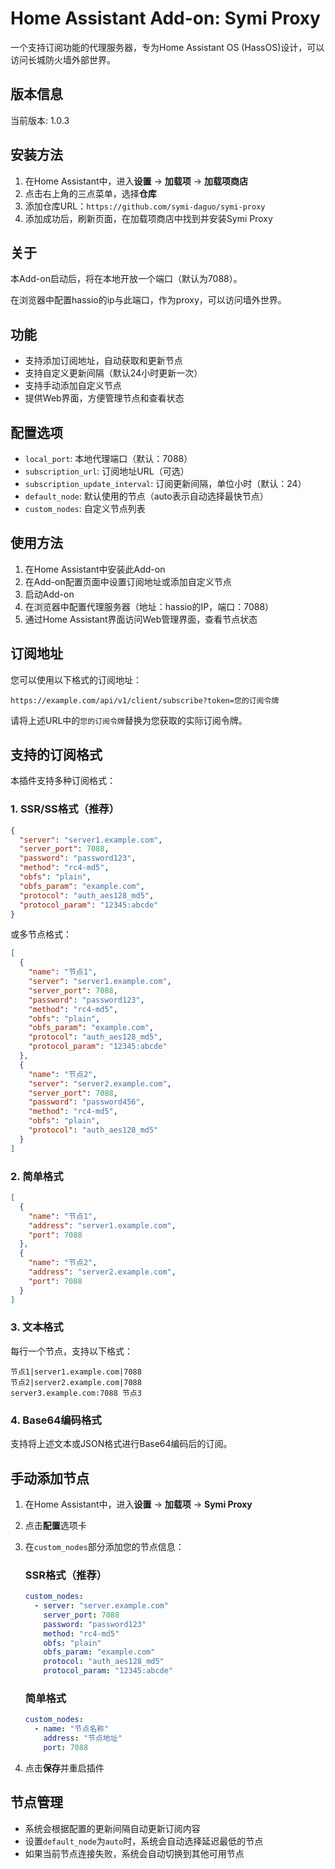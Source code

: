 # Home Assistant Add-on: Symi Proxy

一个支持订阅功能的代理服务器，专为Home Assistant OS (HassOS)设计，可以访问长城防火墙外部世界。

## 版本信息
当前版本: 1.0.3

## 安装方法

1. 在Home Assistant中，进入**设置** -> **加载项** -> **加载项商店**
2. 点击右上角的三点菜单，选择**仓库**
3. 添加仓库URL：`https://github.com/symi-daguo/symi-proxy`
4. 添加成功后，刷新页面，在加载项商店中找到并安装Symi Proxy

## 关于

本Add-on启动后，将在本地开放一个端口（默认为7088）。

在浏览器中配置hassio的ip与此端口，作为proxy，可以访问墙外世界。

## 功能

- 支持添加订阅地址，自动获取和更新节点
- 支持自定义更新间隔（默认24小时更新一次）
- 支持手动添加自定义节点
- 提供Web界面，方便管理节点和查看状态

## 配置选项

- `local_port`: 本地代理端口（默认：7088）
- `subscription_url`: 订阅地址URL（可选）
- `subscription_update_interval`: 订阅更新间隔，单位小时（默认：24）
- `default_node`: 默认使用的节点（auto表示自动选择最快节点）
- `custom_nodes`: 自定义节点列表

## 使用方法

1. 在Home Assistant中安装此Add-on
2. 在Add-on配置页面中设置订阅地址或添加自定义节点
3. 启动Add-on
4. 在浏览器中配置代理服务器（地址：hassio的IP，端口：7088）
5. 通过Home Assistant界面访问Web管理界面，查看节点状态

## 订阅地址

您可以使用以下格式的订阅地址：

```
https://example.com/api/v1/client/subscribe?token=您的订阅令牌
```

请将上述URL中的`您的订阅令牌`替换为您获取的实际订阅令牌。

## 支持的订阅格式

本插件支持多种订阅格式：

### 1. SSR/SS格式（推荐）

```json
{
  "server": "server1.example.com",
  "server_port": 7088,
  "password": "password123",
  "method": "rc4-md5",
  "obfs": "plain",
  "obfs_param": "example.com",
  "protocol": "auth_aes128_md5",
  "protocol_param": "12345:abcde"
}
```

或多节点格式：

```json
[
  {
    "name": "节点1",
    "server": "server1.example.com",
    "server_port": 7088,
    "password": "password123",
    "method": "rc4-md5",
    "obfs": "plain",
    "obfs_param": "example.com",
    "protocol": "auth_aes128_md5",
    "protocol_param": "12345:abcde"
  },
  {
    "name": "节点2",
    "server": "server2.example.com",
    "server_port": 7088,
    "password": "password456",
    "method": "rc4-md5",
    "obfs": "plain",
    "protocol": "auth_aes128_md5"
  }
]
```

### 2. 简单格式

```json
[
  {
    "name": "节点1",
    "address": "server1.example.com",
    "port": 7088
  },
  {
    "name": "节点2",
    "address": "server2.example.com",
    "port": 7088
  }
]
```

### 3. 文本格式

每行一个节点，支持以下格式：
```
节点1|server1.example.com|7088
节点2|server2.example.com|7088
server3.example.com:7088 节点3
```

### 4. Base64编码格式

支持将上述文本或JSON格式进行Base64编码后的订阅。

## 手动添加节点

1. 在Home Assistant中，进入**设置** -> **加载项** -> **Symi Proxy**
2. 点击**配置**选项卡
3. 在`custom_nodes`部分添加您的节点信息：

   ### SSR格式（推荐）
   ```yaml
   custom_nodes:
     - server: "server.example.com"
       server_port: 7088
       password: "password123"
       method: "rc4-md5"
       obfs: "plain"
       obfs_param: "example.com"
       protocol: "auth_aes128_md5"
       protocol_param: "12345:abcde"
   ```

   ### 简单格式
   ```yaml
   custom_nodes:
     - name: "节点名称"
       address: "节点地址"
       port: 7088
   ```

4. 点击**保存**并重启插件

## 节点管理

- 系统会根据配置的更新间隔自动更新订阅内容
- 设置`default_node`为`auto`时，系统会自动选择延迟最低的节点
- 如果当前节点连接失败，系统会自动切换到其他可用节点
